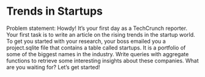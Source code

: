 # Trends in Startups

Problem statement: Howdy! It’s your first day as a TechCrunch reporter. Your first task is to write an article on the rising trends in the startup world. To get you started with your research, your boss emailed you a project.sqlite file that contains a table called startups. It is a portfolio of some of the biggest names in the industry. Write queries with aggregate functions to retrieve some interesting insights about these companies. What are you waiting for? Let’s get started!

